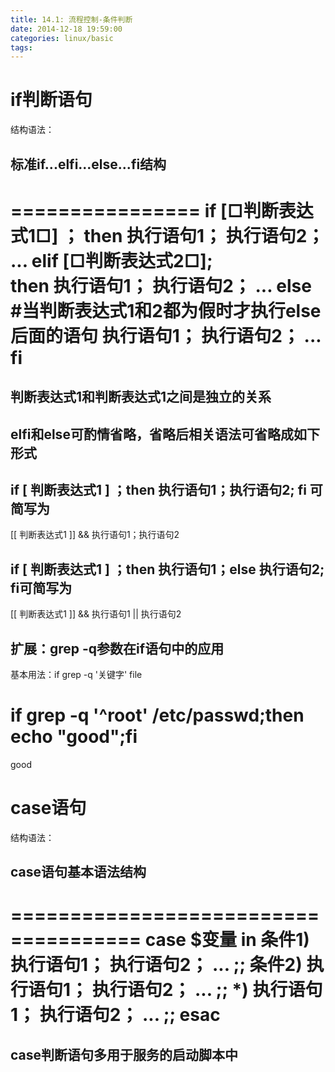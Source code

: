 ```yaml
---
title: 14.1: 流程控制-条件判断
date: 2014-12-18 19:59:00
categories: linux/basic
tags:
---
```

 
if判断语句
====================================
结构语法：
## 标准if...elfi...else...fi结构
================
if [□判断表达式1□] ；
then 
执行语句1；
执行语句2；
...
elif [□判断表达式2□];   
then
执行语句1；
执行语句2；
... 
else                                       
#当判断表达式1和2都为假时才执行else后面的语句
执行语句1；
执行语句2；
... 
fi
================
## 判断表达式1和判断表达式1之间是独立的关系
 
## elfi和else可酌情省略，省略后相关语法可省略成如下形式
## if [ 判断表达式1 ] ；then 执行语句1；执行语句2; fi 可简写为
[[ 判断表达式1 ]] && 执行语句1；执行语句2
 
## if [ 判断表达式1 ] ；then 执行语句1；else 执行语句2; fi可简写为
[[ 判断表达式1 ]] && 执行语句1 || 执行语句2
 
## 扩展：grep -q参数在if语句中的应用
基本用法：if grep -q '关键字' file
# if grep -q '^root' /etc/passwd;then echo "good";fi
good 
 
case语句
=======================================
结构语法：
## case语句基本语法结构
=====================================
case $变量 in
条件1)
执行语句1；
执行语句2；
... 
;;
条件2)
执行语句1；
执行语句2；
... 
;;
*)
执行语句1；
执行语句2；
... 
;;
esac
=====================================
## case判断语句多用于服务的启动脚本中
